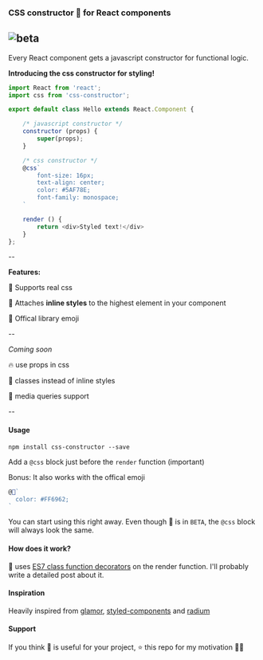 ### CSS constructor 💄 for React components

![beta](https://img.shields.io/badge/status-beta-yellow.svg)
--

Every React component gets a javascript constructor for functional logic.

**Introducing the css constructor for styling!**

```js
import React from 'react';
import css from 'css-constructor';

export default class Hello extends React.Component {

    /* javascript constructor */
    constructor (props) {
        super(props);
    }

    /* css constructor */
    @css`
        font-size: 16px;
        text-align: center;
        color: #5AF78E;
        font-family: monospace;
    `

    render () {
        return <div>Styled text!</div>
    }
};
```

--

**Features:**

🎀 Supports real css

🔼 Attaches **inline styles** to the highest element in your component

💄 Offical library emoji

--

*Coming soon*

🔥 use props in css

🙋 classes instead of inline styles

📱 media queries support

--

#### Usage

```
npm install css-constructor --save
```

Add a `@css` block just before the `render` function (important)

Bonus: It also works with the offical emoji
```js
@💄`
  color: #FF6962;
`
```

You can start using this right away. Even though 💄 is in `BETA`, the `@css` block will always look the same.


#### How does it work?

💄 uses [ES7 class function decorators](https://github.com/wycats/javascript-decorators) on the render function.
I'll probably write a detailed post about it.

#### Inspiration

Heavily inspired from [glamor](https://github.com/threepointone/glamor), [styled-components](https://github.com/styled-components/styled-components) and [radium](https://github.com/FormidableLabs/radium)

#### Support

If you think 💄 is useful for your project, ⭐️ this repo for my motivation 🙇🏻
